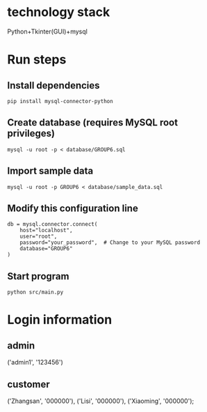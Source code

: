 # technology stack
Python+Tkinter(GUI)+mysql

# Run steps

## Install dependencies
`pip install mysql-connector-python`

## Create database (requires MySQL root privileges)
`mysql -u root -p < database/GROUP6.sql`

## Import sample data
`mysql -u root -p GROUP6 < database/sample_data.sql`

## Modify this configuration line
```
db = mysql.connector.connect(
    host="localhost",
    user="root",
    password="your_password",  # Change to your MySQL password
    database="GROUP6"
)
```

## Start program
`python src/main.py`

# Login information

## admin
('admin1', '123456')

## customer
('Zhangsan', '000000'),
('Lisi', '000000'),
('Xiaoming', '000000');
